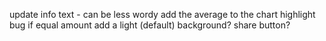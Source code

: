 update info text - can be less wordy
add the average to the chart 
highlight bug if equal amount
add a light (default) background?
share button?
